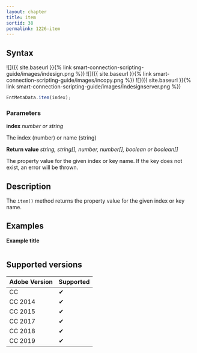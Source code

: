 ```yaml
---
layout: chapter
title: item
sortid: 38
permalink: 1226-item
---
```

## Syntax

![]({{ site.baseurl }}{% link smart-connection-scripting-guide/images/indesign.png %}) ![]({{ site.baseurl }}{% link smart-connection-scripting-guide/images/incopy.png %}) ![]({{ site.baseurl }}{% link smart-connection-scripting-guide/images/indesignserver.png %})
```javascript
EntMetaData.item(index);
```

### Parameters

**index** *number or string* 

The index (number) or name (string)

**Return value** *string, string[], number, number[], boolean or boolean[]*

The property value for the given index or key name. If the key does not exist, an error will be thrown.

## Description

The `item()` method returns the property value for the given index or key name. 

## Examples

**Example title**

```javascript
```

## Supported versions

| Adobe Version | Supported |
|---------------|---------|
| CC            | ✔       |
| CC 2014       | ✔       |
| CC 2015       | ✔       |
| CC 2017       | ✔       |
| CC 2018       | ✔       |
| CC 2019       | ✔       |